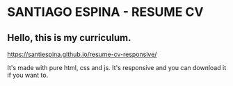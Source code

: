 # SANTIAGO ESPINA - RESUME CV

## Hello, this is my curriculum.

https://santiespina.github.io/resume-cv-responsive/

It's made with pure html, css and js.
It's responsive and you can download it if you want to.
